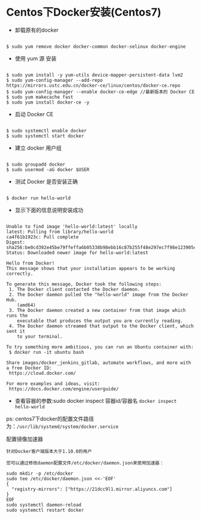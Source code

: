 # Centos下Docker安装(Centos7) #


* 卸载原有的docker  
<pre><code>
$ sudo yum remove docker docker-common docker-selinux docker-engine 
</code></pre>
* 使用 yum 源 安装
<pre><code>
$ sudo yum install -y yum-utils device-mapper-persistent-data lvm2
$ sudo yum-config-manager --add-repo https://mirrors.ustc.edu.cn/docker-ce/linux/centos/docker-ce.repo
$ sudo yum-config-manager --enable docker-ce-edge //最新版本的 Docker CE
$ sudo yum makecache fast
$ sudo yum install docker-ce -y
</code></pre>
* 启动 Docker CE
<pre><code>
$ sudo systemctl enable docker
$ sudo systemctl start docker
</code></pre>
* 建立 docker 用户组
<pre><code>
$ sudo groupadd docker
$ sudo usermod -aG docker $USER
</code></pre>
* 测试 Docker 是否安装正确
<pre><code>
$ docker run hello-world
</code></pre>
* 显示下面的信息说明安装成功
<pre><code>
Unable to find image 'hello-world:latest' locally
latest: Pulling from library/hello-world
ca4f61b1923c: Pull complete 
Digest: sha256:be0cd392e45be79ffeffa6b05338b98ebb16c87b255f48e297ec7f98e123905c
Status: Downloaded newer image for hello-world:latest

Hello from Docker!
This message shows that your installation appears to be working correctly.

To generate this message, Docker took the following steps:
 1. The Docker client contacted the Docker daemon.
 2. The Docker daemon pulled the "hello-world" image from the Docker Hub.
    (amd64)
 3. The Docker daemon created a new container from that image which runs the
    executable that produces the output you are currently reading.
 4. The Docker daemon streamed that output to the Docker client, which sent it
    to your terminal.

To try something more ambitious, you can run an Ubuntu container with:
 $ docker run -it ubuntu bash

Share images/docker_jenkins_gitlab, automate workflows, and more with a free Docker ID:
 https://cloud.docker.com/

For more examples and ideas, visit:
 https://docs.docker.com/engine/userguide/
</code></pre>

*  查看容器的参数:sudo docker inspect 容器id/容器名 `docker inspect hello-world`

ps: centos7下docker的配置文件路径为：`/usr/lib/systemd/system/docker.service`

配置镜像加速器

    针对Docker客户端版本大于1.10.0的用户

    您可以通过修改daemon配置文件/etc/docker/daemon.json来使用加速器：

    sudo mkdir -p /etc/docker
    sudo tee /etc/docker/daemon.json <<-'EOF'
    {
      "registry-mirrors": ["https://21dcc9l1.mirror.aliyuncs.com"]
    }
    EOF
    sudo systemctl daemon-reload
    sudo systemctl restart docker

